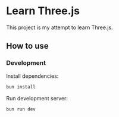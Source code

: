 # Learn Three.js

This project is my attempt to learn Three.js.

## How to use

### Development

Install dependencies:

```bash
bun install
```

Run development server:

```bash
bun run dev
```